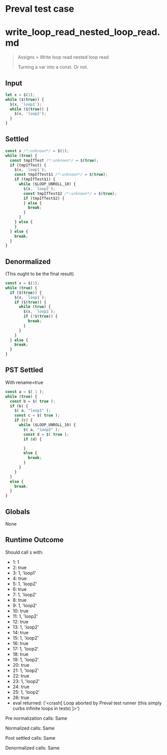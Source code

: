 # Preval test case

# write_loop_read_nested_loop_read.md

> Assigns > Write loop read nested loop read
>
> Turning a var into a const. Or not.

## Input

`````js filename=intro
let x = $(1);
while ($(true)) {
  $(x, 'loop1');
  while ($(true)) {
    $(x, 'loop2');
  }
}
`````


## Settled


`````js filename=intro
const x /*:unknown*/ = $(1);
while (true) {
  const tmpIfTest /*:unknown*/ = $(true);
  if (tmpIfTest) {
    $(x, `loop1`);
    const tmpIfTest$1 /*:unknown*/ = $(true);
    if (tmpIfTest$1) {
      while ($LOOP_UNROLL_10) {
        $(x, `loop2`);
        const tmpIfTest$2 /*:unknown*/ = $(true);
        if (tmpIfTest$2) {
        } else {
          break;
        }
      }
    } else {
    }
  } else {
    break;
  }
}
`````


## Denormalized
(This ought to be the final result)

`````js filename=intro
const x = $(1);
while (true) {
  if ($(true)) {
    $(x, `loop1`);
    if ($(true)) {
      while (true) {
        $(x, `loop2`);
        if (!$(true)) {
          break;
        }
      }
    }
  } else {
    break;
  }
}
`````


## PST Settled
With rename=true

`````js filename=intro
const a = $( 1 );
while (true) {
  const b = $( true );
  if (b) {
    $( a, "loop1" );
    const c = $( true );
    if (c) {
      while ($LOOP_UNROLL_10) {
        $( a, "loop2" );
        const d = $( true );
        if (d) {

        }
        else {
          break;
        }
      }
    }
  }
  else {
    break;
  }
}
`````


## Globals


None


## Runtime Outcome


Should call `$` with:
 - 1: 1
 - 2: true
 - 3: 1, 'loop1'
 - 4: true
 - 5: 1, 'loop2'
 - 6: true
 - 7: 1, 'loop2'
 - 8: true
 - 9: 1, 'loop2'
 - 10: true
 - 11: 1, 'loop2'
 - 12: true
 - 13: 1, 'loop2'
 - 14: true
 - 15: 1, 'loop2'
 - 16: true
 - 17: 1, 'loop2'
 - 18: true
 - 19: 1, 'loop2'
 - 20: true
 - 21: 1, 'loop2'
 - 22: true
 - 23: 1, 'loop2'
 - 24: true
 - 25: 1, 'loop2'
 - 26: true
 - eval returned: ('<crash[ Loop aborted by Preval test runner (this simply curbs infinite loops in tests) ]>')

Pre normalization calls: Same

Normalized calls: Same

Post settled calls: Same

Denormalized calls: Same
